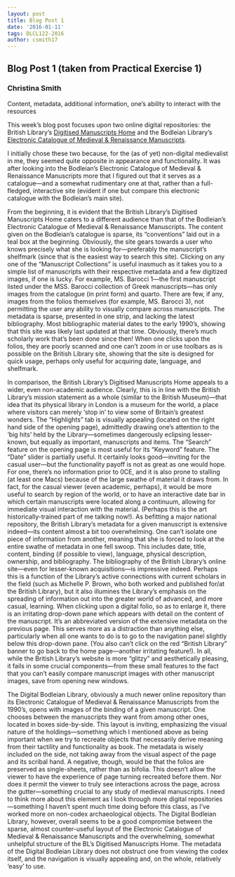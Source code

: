 ```yaml
---
layout: post
title: Blog Post 1
date: '2016-01-11'
tags: DLCL122-2016
author: csmith17
---
```


## Blog Post 1 (taken from Practical Exercise 1)

###  Christina Smith

Content, metadata, additional information, one’s ability to interact with the resources

This week’s blog post focuses upon two online digital repositories: the British Library’s [Digitised Manuscripts Home](https://www.bl.uk/manuscripts/) and the Bodleian Library’s [Electronic Catalogue of Medieval & Renaissance Manuscripts](http://www.bodley.ox.ac.uk/dept/scwmss/wmss/online/medieval/index.html#manuscript).  

I initially chose these two because, for the (as of yet) non-digital medievalist in me, they seemed quite opposite in appearance and functionality.  It was after looking into the Bodleian’s Electronic Catalogue of Medieval & Renaissance Manuscripts more that I figured out that it serves as a catalogue—and a somewhat rudimentary one at that, rather than a full-fledged, interactive site (evident if one but compare this electronic catalogue with the Bodleian’s main site).  

From the beginning, it is evident that the British Library’s Digitised Manuscripts Home caters to a different audience than that of the Bodleian’s Electronic Catalogue of Medieval & Renaissance Manuscripts.  The content given on the Bodleian’s catalogue is sparse, its “conventions” laid out in a teal box at the beginning.  Obviously, the site gears towards a user who knows precisely what she is looking for—preferably the manuscript’s shelfmark (since that is the easiest way to search this site).  Clicking on any one of the “Manuscript Collections” is useful inasmuch as it takes you to a simple list of manuscripts with their respective metadata and a few digitized images, if one is lucky.   For example, MS. Barocci 1—the first manuscript listed under the MSS. Barocci collection of Greek manuscripts—has only images from the catalogue (in print form) and quarto.  There are few, if any, images from the folios themselves (for example, MS. Barocci 3), not permitting the user any ability to visually compare across manuscripts.  The metadata is sparse, presented in one strip, and lacking the latest bibliography.  Most bibliographic material dates to the early 1990’s, showing that this site was likely last updated at that time.  Obviously, there’s much scholarly work that’s been done since then!  When one clicks upon the folios, they are poorly scanned and one can’t zoom in or use toolbars as is possible on the British Library site, showing that the site is designed for quick usage, perhaps only useful for acquiring date, language, and shelfmark.  

In comparison, the British Library’s Digitised Manuscripts Home appeals to a wider, even non-academic audience.  Clearly, this is in line with the British Library’s mission statement as a whole (similar to the British Museum)—that idea that its physical library in London is a museum for the world, a place where visitors can merely ‘stop in’ to view some of Britain’s greatest wonders.  The “Highlights” tab is visually appealing (located on the right hand side of the opening page), admittedly drawing one’s attention to the ‘big hits’ held by the Library—sometimes dangerously eclipsing lesser-known, but equally as important, manuscripts and items.  The “Search” feature on the opening page is most useful for its “Keyword” feature.  The “Date” slider is partially useful.  It certainly looks good—inviting for the casual user—but the functionality payoff is not as great as one would hope.  For one, there’s no information prior to 0CE, and it is also prone to stalling (at least one Macs) because of the large swathe of material it draws from.  In fact, for the casual viewer (even academic, perhaps), it would be more useful to search by region of the world, or to have an interactive date bar in which certain manuscripts were located along a continuum, allowing for immediate visual interaction with the material.  (Perhaps this is the art historically-trained part of me talking now!).  As befitting a major national repository, the British Library’s metadata for a given manuscript is extensive indeed—its content almost a bit too overwhelming.  One can’t isolate one piece of information from another, meaning that she is forced to look at the entire swathe of metadata in one fell swoop.  This includes date, title, content, binding (if possible to view), language, physical description, ownership, and bibliography.  The bibliography of the British Library’s online site—even for lesser-known acquisitions—is impressive indeed.  Perhaps this is a function of the Library’s active connections with current scholars in the field (such as Michelle P. Brown, who both worked and published for/at the British Library), but it also illumines the Library’s emphasis on the spreading of information out into the greater world of advanced, and more casual, learning.  When clicking upon a digital folio, so as to enlarge it, there is an irritating drop-down pane which appears with detail on the content of the manuscript.  It’s an abbreviated version of the extensive metadata on the previous page.  This serves more as a distraction than anything else, particularly when all one wants to do is to go to the navigation panel slightly below this drop-down pane.  (You also can’t click on the red “British Library” banner to go back to the home page—another irritating feature!).  In all, while the British Library’s website is more “glitzy” and aesthetically pleasing, it fails in some crucial components—from these small features to the fact that you can’t easily compare manuscript images with other manuscript images, save from opening new windows.

The Digital Bodleian Library, obviously a much newer online repository than its Electronic Catalogue of Medieval & Renaissance Manuscripts from the 1990’s, opens with images of the binding of a given manuscript.  One chooses between the manuscripts they want from among other ones, located in boxes side-by-side.  This layout is inviting, emphasizing the visual nature of the holdings—something which I mentioned above as being important when we try to recreate objects that necessarily derive meaning from their tactility and functionality as book.  The metadata is wisely included on the side, not taking away from the visual aspect of the page and its scribal hand.  A negative, though, would be that the folios are preserved as single-sheets, rather than as bifolia.  This doesn’t allow the viewer to have the experience of page turning recreated before them.  Nor does it permit the viewer to truly see interactions across the page, across the gutter—something crucial to any study of medieval manuscripts.  I need to think more about this element as I look through more digital repositories—something I haven’t spent much time doing before this class, as I’ve worked more on non-codex archaeological objects.  The Digital Bodleian Library, however, overall seems to be a good compromise between the sparse, almost counter-useful layout of the Electronic Catalogue of Medieval & Renaissance Manuscripts and the overwhelming, somewhat unhelpful structure of the BL’s Digitised Manuscripts Home.  The metadata of the Digital Bodleian Library does not obstruct one from viewing the codex itself, and the navigation is visually appealing and, on the whole, relatively ‘easy’ to use.
